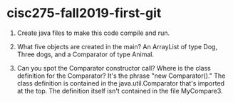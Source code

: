 # cisc275-fall2019-first-git
1. Create java files to make this code compile and run.

2. What five objects are created in the main?
	An ArrayList of type Dog, Three dogs, and a Comparator of type Animal.
3. Can you spot the Comparator constructor call? Where is the class definition for the Comparator?
	It's the phrase "new Comparator<Animal>()." The class definition is contained in the java.util.Comparator that's imported at the top. The definition itself isn't contained in the file MyCompare3.